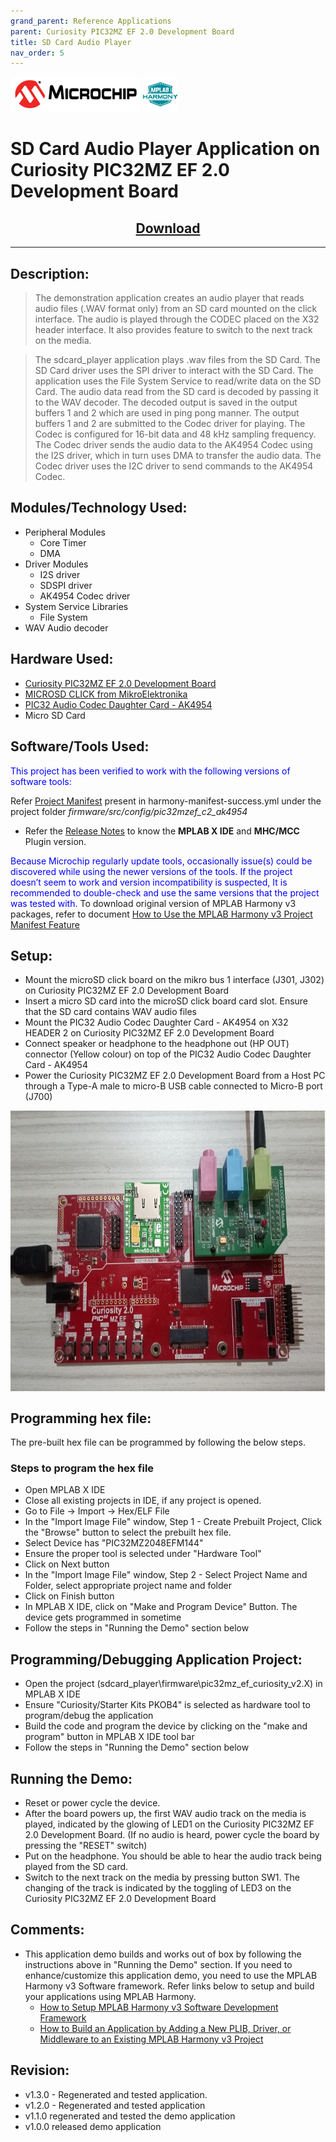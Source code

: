 ```yaml
---
grand_parent: Reference Applications
parent: Curiosity PIC32MZ EF 2.0 Development Board
title: SD Card Audio Player
nav_order: 5
---
```

<img src = "images/microchip_logo.png">
<img src = "images/microchip_mplab_harmony_logo_small.png">

# SD Card Audio Player Application on Curiosity PIC32MZ EF 2.0 Development Board
<h2 align="center"> <a href="https://github.com/MicrochipTech/MPLAB-Harmony-Reference-Apps/releases/latest/download/sdcard_player.zip" > Download </a> </h2>

-----
## Description:

>    The demonstration application creates an audio player that reads audio files
     (.WAV format only) from an SD card mounted on the click interface. The audio
     is played through the CODEC placed on the X32 header interface. It also provides
     feature to switch to the next track on the media.    

>    The sdcard_player application plays .wav files from the SD Card. The SD Card
     driver uses the SPI driver to interact with the SD Card. The application uses
     the File System Service to read/write data on the SD Card. The audio data read
     from the SD card is decoded by passing it to the WAV decoder. The decoded output
     is saved in the output buffers 1 and 2 which are used in ping pong manner. The
     output buffers 1 and 2 are submitted to the Codec driver for playing.
     The Codec is configured for 16-bit data and 48 kHz sampling frequency.
     The Codec driver sends the audio data to the AK4954 Codec using the I2S driver,
     which in turn uses DMA to transfer the audio data. The Codec driver uses the
     I2C driver to send commands to the AK4954 Codec.


## Modules/Technology Used:

- Peripheral Modules      
	- Core Timer
	- DMA
- Driver Modules
    - I2S driver
    - SDSPI driver
    - AK4954 Codec driver
- System Service Libraries
	- File System
- WAV Audio decoder

## Hardware Used:

- [Curiosity PIC32MZ EF 2.0 Development Board](https://www.microchip.com/Developmenttools/ProductDetails/DM320209)   
- [MICROSD CLICK from MikroElektronika](http://www.mikroe.com/click/microsd)
- [PIC32 Audio Codec Daughter Card - AK4954](https://www.microchip.com/DevelopmentTools/ProductDetails/PartNO/AC324954)
- Micro SD Card


## Software/Tools Used:
<span style="color:blue"> This project has been verified to work with the following versions of software tools:</span>  

Refer [Project Manifest](./firmware/src/config/pic32mzef_c2_ak4954/harmony-manifest-success.yml) present in harmony-manifest-success.yml under the project folder *firmware/src/config/pic32mzef_c2_ak4954*  
- Refer the [Release Notes](../../../release_notes.md#development-tools) to know the **MPLAB X IDE** and **MHC/MCC** Plugin version.  

<span style="color:blue"> Because Microchip regularly update tools, occasionally issue(s) could be discovered while using the newer versions of the tools. If the project doesn’t seem to work and version incompatibility is suspected, It is recommended to double-check and use the same versions that the project was tested with. </span> To download original version of MPLAB Harmony v3 packages, refer to document [How to Use the MPLAB Harmony v3 Project Manifest Feature](https://microchip.com/DS90003305)

## Setup:
- Mount the microSD click board on the mikro bus 1 interface (J301, J302) on Curiosity PIC32MZ EF 2.0 Development Board
- Insert a micro SD card into the microSD click board card slot. Ensure that the SD card contains WAV audio files
- Mount the PIC32 Audio Codec Daughter Card - AK4954 on X32 HEADER 2 on Curiosity PIC32MZ EF 2.0 Development Board
- Connect speaker or headphone to the headphone out (HP OUT) connector (Yellow colour)  on top of the PIC32 Audio Codec Daughter Card - AK4954
- Power the Curiosity PIC32MZ EF 2.0 Development Board from a Host PC through a Type-A male to micro-B USB cable connected to Micro-B port (J700)
<img src = "images/hardware_setup.jpg" width="650" height="450" align="middle">

## Programming hex file:
The pre-built hex file can be programmed by following the below steps.  

### Steps to program the hex file
- Open MPLAB X IDE
- Close all existing projects in IDE, if any project is opened.
- Go to File -> Import -> Hex/ELF File
- In the "Import Image File" window, Step 1 - Create Prebuilt Project, Click the "Browse" button to select the prebuilt hex file.
- Select Device has "PIC32MZ2048EFM144"
- Ensure the proper tool is selected under "Hardware Tool"
- Click on Next button
- In the "Import Image File" window, Step 2 - Select Project Name and Folder, select appropriate project name and folder
- Click on Finish button
- In MPLAB X IDE, click on "Make and Program Device" Button. The device gets programmed in sometime
- Follow the steps in "Running the Demo" section below

## Programming/Debugging Application Project:
- Open the project (sdcard_player\firmware\pic32mz_ef_curiosity_v2.X) in MPLAB X IDE
- Ensure "Curiosity/Starter Kits PKOB4" is selected as hardware tool to program/debug the application
- Build the code and program the device by clicking on the "make and program" button in MPLAB X IDE tool bar
- Follow the steps in "Running the Demo" section below

## Running the Demo:
- Reset or power cycle the device.
- After the board powers up, the first WAV audio track on the media is played, indicated by
  the glowing of LED1 on the Curiosity PIC32MZ EF 2.0 Development Board. (If no audio is heard,
  power cycle the board by pressing the "RESET" switch)
- Put on the headphone. You should be able to hear the audio track being played from the SD card.
- Switch to the next track on the media by pressing button SW1. The changing of the track is
  indicated by the toggling of LED3 on the Curiosity PIC32MZ EF 2.0 Development Board


## Comments:
- This application demo builds and works out of box by following the instructions above in "Running the Demo" section. If you need to enhance/customize this application demo, you need to use the MPLAB Harmony v3 Software framework. Refer links below to setup and build your applications using MPLAB Harmony.
	- [How to Setup MPLAB Harmony v3 Software Development Framework](https://www.microchip.com/mymicrochip/filehandler.aspx?ddocname=en1000821)
	- [How to Build an Application by Adding a New PLIB, Driver, or Middleware to an Existing MPLAB Harmony v3 Project](http://ww1.microchip.com/downloads/en/DeviceDoc/How_to_Build_Application_Adding_PLIB_%20Driver_or_Middleware%20_to_MPLAB_Harmony_v3Project_DS90003253A.pdf)                

## Revision:
- v1.3.0 - Regenerated and tested application.
- v1.2.0 - Regenerated and tested application
- v1.1.0 regenerated and tested the demo application
- v1.0.0 released demo application
